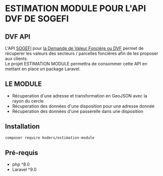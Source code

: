 # ESTIMATION MODULE POUR L'API DVF DE SOGEFI

## DVF API

L'API [SOGEFI](https://geoservices.sogefi-sig.com/) pour [la Demande de Valeur Foncière ou DVF](https://geoservices.sogefi-sig.com/documentation.php?doc=api_dvf_v2&api=dvf) permet de récuperer les valeurs des secteurs / parcelles foncières afin de les proposer aux clients.<br />
Le projet ESTIMATION MODULE permettra de consommer cette API en mettant en place un package Laravel.

## LE MODULE

- Récuperation d'une adresse et transformation en GeoJSON avec la rayon du cercle
- Récuperation des données d'une disposition pour une adresse donnée
- Récuperation des données d'une passerelle dans une disposition

## Installation

```bash
composer require koders/estimation-module
```

## Pré-requis

- php ^8.0
- Laravel ^9.0

